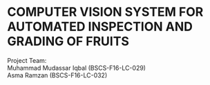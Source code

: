 # COMPUTER VISION SYSTEM FOR AUTOMATED INSPECTION AND GRADING OF FRUITS   

Project Team:                       
Muhammad Mudassar Iqbal (BSCS-F16-LC-029)   
Asma Ramzan  (BSCS-F16-LC-032) 

